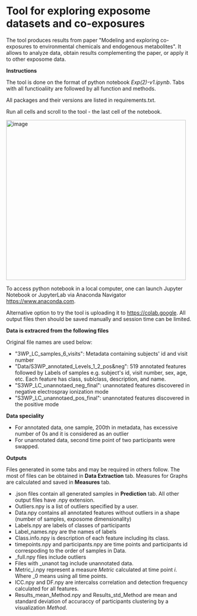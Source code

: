 # Tool for exploring exposome datasets and co-exposures

The tool produces results from paper "Modeling and exploring co-exposures to environmental chemicals and endogenous metabolites". It allows to analyze data, obtain results complementing the paper, or apply it to other exposome data.

**Instructions**

The tool is done on the format of python notebook _Exp(2)-v1.ipynb_. Tabs with all functioaliity are followed by all function and methods.

All packages and their versions are listed in requirements.txt.

Run all cells and scroll to the tool - the last cell of the notebook.

<img width="484" height="430" alt="image" src="https://github.com/user-attachments/assets/1ef51b19-0580-41ea-927e-8ef3b0c8929f" />

To access python notebook in a local computer, one can launch Jupyter Notebook or JupyterLab via Anaconda Navigator https://www.anaconda.com.

Alternative option to try the tool is uploading it to https://colab.google. All output files then should be saved manually and session time can be limited.

**Data is extracred from the following files**


Original file names are used below:
- "3WP_LC_samples_6_visits": Metadata containing subjects' id and visit number
- "Data/S3WP_annotated_Levels_1_2_pos&neg": 519 annotated features followed by Labels of samples e.g. subject's id, visit number, sex, age, etc. Each feature has class, sublclass, description, and name.
- "S3WP_LC_unannotaed_neg_final": unannotated features discovered in negative electrospray ionization mode
-  "S3WP_LC_unannotaed_pos_final": unannotated features discovered in the positive mode

**Data speciality**
- For annotated data, one sample, 200th in metadata, has excessive number of 0s and it is considered as an outlier
- For unannotated data, second time point of two participants were swapped.

**Outputs**

Files generated in some tabs and may be required in others follow. The most of files can be obtained in **Data Extraction** tab. Measures for Graphs are calculated and saved in **Measures** tab.
- .json files contain all generated samples in **Prediction** tab. All other output files have .npy extension.
- Outliers.npy is a list of outliers specified by a user.
- Data.npy contains all annotated features without outliers in a shape (number of samples, exposome dimensionality)
- Labels.npy are labels of classes of participants
- Label_names.npy are the names of labels
- Class.info.npy is description of each feature including its class.
- timepoints.npy and participants.npy are time points and participants id correspoding to the order of samples in Data.
- _full.npy files include outliers
- Files with _unanot tag include unannotated data.
- Metric_i.npy represent a measure _Metric_ calculated at time point _i_. Where _0 means using all time points.
- ICC.npy and DF.npy are intercalss correlation and detection frequency calculated for all features.
-   Results_mean_Method.npy and Results_std_Method are mean and standard deviation of accuraccy of participants clustering by a visualization _Method_.

